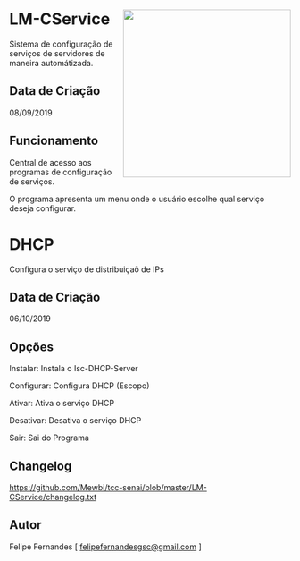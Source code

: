 # LM-CService <img src='https://i.imgur.com/QRfwwXd.png' align='right' height='300'>
Sistema de configuração de serviços de servidores de maneira automátizada.

## Data de Criação
08/09/2019

## Funcionamento
Central de acesso aos programas de configuração de serviços.
   
O programa apresenta um menu onde o usuário escolhe qual serviço deseja configurar.

# DHCP
Configura o serviço de distribuiçaõ de IPs

## Data de Criação
06/10/2019

## Opções
Instalar: Instala o Isc-DHCP-Server 

Configurar: Configura DHCP (Escopo) 

Ativar: Ativa o serviço DHCP 

Desativar: Desativa o serviço DHCP 

Sair: Sai do Programa 

## Changelog
https://github.com/Mewbi/tcc-senai/blob/master/LM-CService/changelog.txt

## Autor
Felipe Fernandes [ felipefernandesgsc@gmail.com ]
